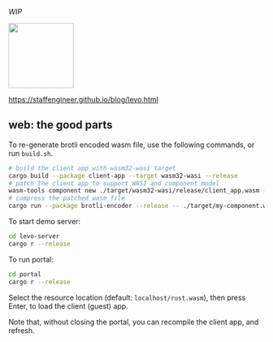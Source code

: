 _WIP_

<img src="https://raw.githubusercontent.com/velostudio/levo/main/levo.png" width="128" />

https://staffengineer.github.io/blog/levo.html

## web: the good parts

To re-generate brotli encoded wasm file, use the following commands, or run `build.sh`.

```bash
# build the client app with wasm32-wasi target
cargo build --package client-app --target wasm32-wasi --release
# patch the client app to support WASI and component model
wasm-tools component new ./target/wasm32-wasi/release/client_app.wasm -o ./target/my-component.wasm --adapt ./client-app/wasi_snapshot_preview1.reactor.wasm
# compress the patched wasm file
cargo run --package brotli-encoder --release -- ./target/my-component.wasm ./levo-server/my-component-wasm.br
```

To start demo server:

```bash
cd levo-server
cargo r --release
```

To run portal:

```bash
cd portal
cargo r --release
```

Select the resource location (default: `localhost/rust.wasm`), then press Enter, to load the client (guest) app.

Note that, without closing the portal, you can recompile the client app, and refresh.
